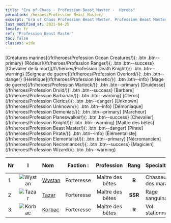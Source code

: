 ```yaml
---
title: "Era of Chaos - Profession Beast Master -  Heroes"
permalink: /heroes/Profession Beast Master/
excerpt: "Era of Chaos Profession Beast Master. Profession Beast Master. List of Profession  in Era of Chaos"
last_modified_at: 2021-04-25
locale: fr
ref: "Profession Beast Master"
toc: false
classes: wide
---
```

 [Créatures marines](/fr/heroes/Profession Ocean Creatures/){: .btn .btn--primary} [Rôdeur](/fr/heroes/Profession Ranger/){: .btn .btn--success} [Chevalier de la mort](/fr/heroes/Profession Death Knight/){: .btn .btn--warning} [Seigneur de guerre](/fr/heroes/Profession Overlord/){: .btn .btn--danger} [Hérétique](/fr/heroes/Profession Heretic/){: .btn .btn--info} [Mage de guerre](/fr/heroes/Profession Warlock/){: .btn .btn--primary} [Druidesse](/fr/heroes/Profession Druid/){: .btn .btn--success} [Barbare](/fr/heroes/Profession Barbarian/){: .btn .btn--warning} [Clercs](/fr/heroes/Profession Clerics/){: .btn .btn--danger} [Unknown](/fr/heroes/Profession Unknown/){: .btn .btn--info} [Démoniaque](/fr/heroes/Profession Demoniac/){: .btn .btn--primary} [Marcheur](/fr/heroes/Profession Planeswalker/){: .btn .btn--success} [Chevalier](/fr/heroes/Profession Knight/){: .btn .btn--warning} [Maître des bêtes](/fr/heroes/Profession Beast Master/){: .btn .btn--danger} [Pirate](/fr/heroes/Profession Pirate/){: .btn .btn--info} [Élémentaliste](/fr/heroes/Profession Elementalist/){: .btn .btn--primary} [Nécromancien](/fr/heroes/Profession Necromancer/){: .btn .btn--success} [Magicien](/fr/heroes/Profession Wizard/){: .btn .btn--warning} 

  | Nr |  I |    Nom    |  Faction :   |  Profession   |  Rang  |    Specialty     | User Rate  | 
  |:---|:--:|:-----------|:-------:|:-------------:|:------:|:-----------------|:----:|
  | 1 | ![Wystan](/images/h/h_Wystan.jpg) | [Wystan](/fr/heroes/Wystan/) | Forteresse | Maître des bêtes | **R** |  Chasseur des marais | R |
  | 2 | ![Tazar](/images/h/h_Tazar.jpg) | [Tazar](/fr/heroes/Tazar/) | Forteresse | Maître des bêtes | **SSR** |  Rage sanguinaire | SSR |
  | 3 | ![Korbac](/images/h/h_Korbac.jpg) | [Korbac](/fr/heroes/Korbac/) | Forteresse | Maître des bêtes | **R** |  Vol stationnaire | R |
